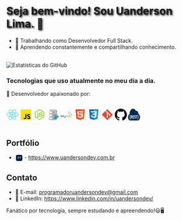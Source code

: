 
<!-- ### Seja bem-vindo! Sou Uanderson Lima. 👋 -->
<h1 style="text-shadow: 2px 2px 4px #000000;">Seja bem-vindo! Sou Uanderson Lima. 👋</h1>


- 💼 Trabalhando como Desenvolvedor Full Stack.
- 🌱 Aprendendo constantemente e compartilhando conhecimento.
<br></br>

![Estatísticas do GitHub](https://github-readme-stats.vercel.app/api?username=UandersonLim&show_icons=true&theme=radical)


### Tecnologias que uso atualmente no meu dia a dia.

🚀 Desenvolvedor apaixonado por:
<div style="display: inline_block"><br/>
<img align="center"alt="React"src="./Readme/react.png"/>
<img align="center"alt="JS"src="./Readme/js.png"/>
<img align="center"alt="Node"src="./Readme/node.png">
<img align="center"alt="Node"src="./Readme/SQL_.png">
<img align="center"alt="Node"src="./Readme/MySQL.png">
<img align="center"alt="Html"src="./Readme/html.png">
<img align="center"alt="Node"src="./Readme/css.png">
<img align="center"alt="Node"src="./Readme/git.png">
<img align="center"alt="Node"src="./Readme/github.png">
<img align="center"alt="Node"src="./Readme/REST.png">
</div><br/>

## Portfólio

- <img align="center" src="./Readme/portfolio.png" width="20"/> - https://www.uandersondev.com.br

## Contato

- 📧 E-mail: programadoruandersondev@gmail.com
- 💼 LinkedIn: https://www.linkedin.com/in/uandersondev/

Fanático por tecnologia, sempre estudando e apreendendo!😃🖥️



